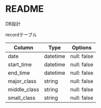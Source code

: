 # README

DB設計

recordテーブル

|Column|Type|Options|
|------|----|-------|
|date|datetime|null: false|
|start_time|datetime|null: false|
|end_time|datetime|null: false|
|major_class|string|null: false|
|middle_class|string|null: false|
|small_class|string|null: false|
